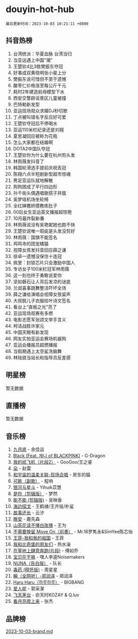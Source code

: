 # douyin-hot-hub

`最后更新时间：2023-10-03 10:21:11 +0800`

## 抖音热榜

1. 台湾统派：华夏血脉 台湾当归
1. 当亚运遇上中国“潮”
1. 王楚钦4比3胜樊振东夺冠
1. 好事成双黄晓明张小斐上分
1. 樊振东说可惜但不至于遗憾
1. 酸枣仁价格涨至每公斤千元
1. 耗时2年建造航母模型下水
1. 西安交警辟谣景区儿童被撞
1. 巴特勒新发型
1. 亚运现场观众求婚DJ秒切歌
1. 丁点被叫错名字反应好可爱
1. 王楚钦夺冠后不停喝水
1. 亚运110米栏纪录还是刘翔
1. 夏思凝回应被称为花瓶
1. 怎么大家都在结婚啊
1. DOTA2中国队夺冠
1. 王楚钦你为什么要在杭州剪头发
1. 林雨薇发抖音了
1. 韩国轮滑选手提前庆祝丢冠
1. 陈翔六点半短剧新型超市惊魂
1. 男足亚运队就地解散
1. 狗狗困成了平行四边形
1. 孙千街头偶遇唱歌搭子井胧
1. 奚梦瑶机场坐轮椅
1. 全红婵撒娇摸教练肚子
1. 00后女生亚运英文播报超惊艳
1. 10月最炸裂新番
1. 林雨薇说没有吴艳妮她也跑不快
1. 王楚钦说唯一瑕疵是头发没剪好
1. 林雨薇：国旗不能签名
1. 鸡鸣寺的团宠橘猫
1. 视障女孩发抖音回应薛之谦
1. 徐卓一遗憾没保住十连冠
1. 佩里：封锁芯片只会激励中国人
1. 专访女子100米栏冠军林雨薇
1. 这一刻也终于勇敢说爱你
1. 坚如磐石让人背后发凉的谜底
1. 兰闺喜事跳舞整活吓坏全场
1. 薛之谦给演唱会视障女孩留声
1. 大叔脱儿子衣服给叶诗文签名
1. 看台上“直板之光”亮了
1. 亚运现场观赛有多燃
1. 电影志愿军张颂文举手含义
1. 柯洁战胜许家元
1. 中国天眼有新发现
1. 网友实拍亚运会赛场机器狗
1. 亚运会播报员超燃播报
1. 当假期遇上太空鲨洗脑舞
1. 林陆骁当站长和指导员反差感

## 明星榜

暂无数据

## 直播榜

暂无数据

## 音乐榜

1. [九月底](https://sf6-cdn-tos.douyinstatic.com/obj/tos-cn-ve-2774/oMfewG4PDTFhF8iz3OGQ7ABH5i6fCgnMaoCbzZ) - 余佳运
1. [Black (Feat. 제니 of BLACKPINK)](https://sf3-cdn-tos.douyinstatic.com/obj/tos-cn-ve-2774/2eb92e2debbe4fe0a552bc099aef7f28) - G-Dragon
1. [我的纸飞机（片段2）](https://sf6-cdn-tos.douyinstatic.com/obj/tos-cn-ve-2774/oM2ZrKcg2CD5AeRB2gkeXOFB1IxAGJdZPazYHf) - GooGoo/王之睿
1. [朵](https://sf6-cdn-tos.douyinstatic.com/obj/tos-cn-ve-2774/932f5bdfcd7c47b880525e92ab8a4999) - 赵雷
1. [和宇宙的温柔关联-现场合唱](https://sf6-cdn-tos.douyinstatic.com/obj/tos-cn-ve-2774/o0hONGDYQBgk0e5bqDeQOonVmncA6tC2nBwZLT) - 房东的猫
1. [可能（副歌）](https://sf6-cdn-tos.douyinstatic.com/obj/tos-cn-ve-2774/cde1731888894259b333569393c2fb51) - 程响
1. [银河与星斗](https://sf6-cdn-tos.douyinstatic.com/obj/tos-cn-ve-2774/3cc0bf5f0ef140f7b6743a631bcf3c58) - Yihuik苡慧
1. [是你（剪辑版）](https://sf3-cdn-tos.douyinstatic.com/obj/tos-cn-ve-2774/46019dae783c4c969944217fe1cfafc4) - 梦然
1. [能不能 (剪辑版)](https://sf3-cdn-tos.douyinstatic.com/obj/tos-cn-ve-2774/fc4a6c45b4a34277ba4088e1d7fdff98) - 吴映香
1. [海边探戈](https://sf6-cdn-tos.douyinstatic.com/obj/tos-cn-ve-2774/os9gE0VQCGqt6VQkZDyBBYvfSDY0QFe3vVmubn) - 王鹤棣/王齐铭/朴鲨
1. [故事还长](https://sf3-cdn-tos.douyinstatic.com/obj/tos-cn-ve-2774/30a26758c8594f0ab81ac675c33ee2c5) - 云汐
1. [晚安](https://sf3-cdn-tos.douyinstatic.com/obj/tos-cn-ve-2774/a724c5e224464218839820f4e4fd632f) - 鹿先森
1. [山茶花读不懂白玫瑰](https://sf6-cdn-tos.douyinstatic.com/obj/tos-cn-ve-2774/osfn8B7DktrRHEPJgPCfDbw7QDQEkwC16BxZg9) - 王为
1. [不需要挽留 Move On（前奏）](https://sf6-cdn-tos.douyinstatic.com/obj/tos-cn-ve-2774/ooCBhgCCkF4nExzQL9WZSUbitfA8IsDkgQIYhe) - Mr.16罗隽永&SimYee陈芯怡
1. [王菲-我和我的祖国](https://sf6-cdn-tos.douyinstatic.com/obj/tos-cn-ve-2774/3ef0f373017541e18566595c96123cab) - 王菲
1. [我和比奇堡的朋友们](https://sf3-cdn-tos.douyinstatic.com/obj/tos-cn-ve-2774/f0505db981ea4a6d91453a15924a82aa) - 热水澡
1. [在草地上肆意奔跑(片段)](https://sf6-cdn-tos.douyinstatic.com/obj/tos-cn-ve-2774/8831d494742f45dabdfa8adb8b817259) - 傅如乔
1. [宝贝在干嘛](https://sf3-cdn-tos.douyinstatic.com/obj/tos-cn-ve-2774/okW4hBCfJI5B2ZEgTCtikhMW7IafzNrBQIYkpJ) - 嘿人李逵Noisemakers
1. [NUNA（告白版）](https://sf6-cdn-tos.douyinstatic.com/obj/tos-cn-ve-2774/a65828cbd8ce41a78a430a58b49f4feb) - 队长
1. [毒药 (释怀版)](https://sf6-cdn-tos.douyinstatic.com/obj/tos-cn-ve-2774/oYILMEAzspdZBIzy4frJNB8ZHPHWAhiwowd4Ad) - 周星星
1. [瞬（全网听）-郑润泽](https://sf3-cdn-tos.douyinstatic.com/obj/tos-cn-ve-2774/o4Vb9eJZClCZTnRQYy0BRSeHGrDtrkrQgIBvQt) - 郑润泽
1. [Haru Haru（하루하루）](https://sf6-cdn-tos.douyinstatic.com/obj/tos-cn-ve-2774/940c04aa98154ee7bdbaaa2ad9f28aec) - BIGBANG
1. [爱人呢](https://sf3-cdn-tos.douyinstatic.com/obj/tos-cn-ve-2774/2041dc10f3c442f1992b439a00eaf2ba) - 郭采潔
1. [飞天茅台](https://sf6-cdn-tos.douyinstatic.com/obj/tos-cn-ve-2774/o4GhTV5kIuMWmC2Ai1WzNglssgBfQaqQCSLxUU) - 俞天时KOZAY & Q.luv
1. [看月亮爬上来](https://sf3-cdn-tos.douyinstatic.com/obj/tos-cn-ve-2774/356c324112764016b25295e535f2daf0) - 张杰

## 品牌榜

[2023-10-03-brand.md](2023-10-03-brand.md)
